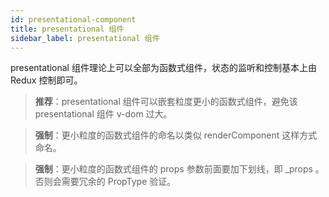 ```yaml
---
id: presentational-component
title: presentational 组件
sidebar_label: presentational 组件
---
```


presentational 组件理论上可以全部为函数式组件，状态的监听和控制基本上由 Redux 控制即可。

> **推荐**：presentational 组件可以嵌套粒度更小的函数式组件，避免该 presentational 组件 v-dom 过大。


> **强制**：更小粒度的函数式组件的命名以类似 renderComponent 这样方式命名。


> **强制**：更小粒度的函数式组件的 props 参数前面要加下划线，即 \_props 。否则会需要冗余的 PropType 验证。


